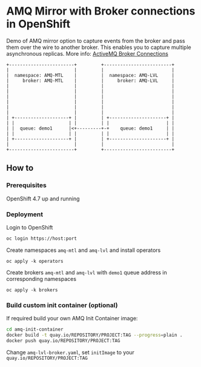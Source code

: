# AMQ Mirror with Broker connections in OpenShift

Demo of AMQ mirror option to capture events from the broker and pass them over the wire to another broker. This enables you to capture multiple asynchronous replicas. More info: [ActiveMQ Broker Connections](https://activemq.apache.org/components/artemis/documentation/latest/amqp-broker-connections.html#mirror)

```
+------------------------+         +-------------------------+
|                        |         |                         |
|  namespace: AMQ-MTL    |         |  namespace: AMQ-LVL     |
|     broker: AMQ-MTL    |         |     broker: AMQ-LVL     |
|                        |         |                         |
|                        |         |                         |
|                        |         |                         |
|                        |         |                         |
|                        |         |                         |
|                        |         |                         |
| +--------------------+ |         | +---------------------+ |
| |                    | |         | |                     | |
| |  queue: demo1      |<+---------+-+    queue: demo1     | |
| |                    | |         | |                     | |
| +--------------------+ |         | +---------------------+ |
|                        |         |                         |
+------------------------+         +-------------------------+
```

## How to
### Prerequisites
OpenShift 4.7 up and running


### Deployment
Login to OpenShift
```bash
oc login https://host:port
```

Create namespaces `amq-mtl` and `amq-lvl` and install operators
```
oc apply -k operators
```
Create brokers `amq-mtl` and `amq-lvl` with `demo1` queue address in corresponding namespaces 
```
oc apply -k brokers
```

### Build custom init container (optional)
If required build your own AMQ Init Container image:
```bash
cd amq-init-container
docker build -t quay.io/REPOSITORY/PROJECT:TAG --progress=plain .
docker push quay.io/REPOSITORY/PROJECT:TAG
```
Change `amq-lvl-broker.yaml`, set `initImage` to your `quay.io/REPOSITORY/PROJECT:TAG`